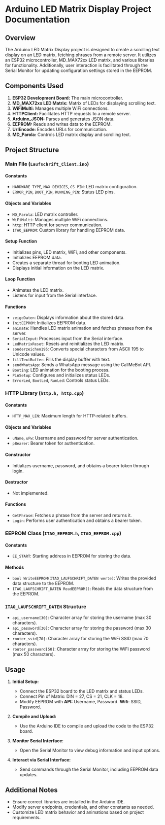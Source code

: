 # Arduino LED Matrix Display Project Documentation

## Overview

The Arduino LED Matrix Display project is designed to create a scrolling text display on an LED matrix, fetching phrases from a remote server. It utilizes an ESP32 microcontroller, MD_MAX72xx LED matrix, and various libraries for functionality. Additionally, user interaction is facilitated through the Serial Monitor for updating configuration settings stored in the EEPROM.

## Components Used

1. **ESP32 Development Board:** The main microcontroller.
2. **MD_MAX72xx LED Matrix:** Matrix of LEDs for displaying scrolling text.
3. **WiFiMulti:** Manages multiple WiFi connections.
4. **HTTPClient:** Facilitates HTTP requests to a remote server.
5. **Arduino_JSON:** Parses and generates JSON data.
6. **EEPROM:** Reads and writes data to the EEPROM.
7. **UrlEncode:** Encodes URLs for communication.
8. **MD_Parola:** Controls LED matrix display and scrolling text.

## Project Structure

### Main File (`Laufschrift_Client.ino`)

#### Constants

- `HARDWARE_TYPE`, `MAX_DEVICES`, `CS_PIN`: LED matrix configuration.
- `ERROR_PIN`, `BOOT_PIN`, `RUNNING_PIN`: Status LED pins.

#### Objects and Variables

- `MD_Parola`: LED matrix controller.
- `WiFiMulti`: Manages multiple WiFi connections.
- `http`: HTTP client for server communication.
- `ITAO_EEPROM`: Custom library for handling EEPROM data.

#### Setup Function

- Initializes pins, LED matrix, WiFi, and other components.
- Initializes EEPROM data.
- Creates a separate thread for booting LED animation.
- Displays initial information on the LED matrix.

#### Loop Function

- Animates the LED matrix.
- Listens for input from the Serial interface.

#### Functions

- `zeigeDaten`: Displays information about the stored data.
- `InitEEPROM`: Initializes EEPROM data.
- `animate`: Handles LED matrix animation and fetches phrases from the server.
- `SerialInput`: Processes input from the Serial interface.
- `LedMatrixReset`: Resets and reinitializes the LED matrix.
- `sonderzeichen195`: Converts special characters from ASCII 195 to Unicode values.
- `fillTextBuffer`: Fills the display buffer with text.
- `sendWhatsApp`: Sends a WhatsApp message using the CallMeBot API.
- `Booting`: LED animation for the booting process.
- `PinSetup`: Configures and initializes status LEDs.
- `ErrorLed`, `BootLed`, `RunLed`: Controls status LEDs.

### HTTP Library (`http.h, http.cpp`)

#### Constants

- `HTTP_MAX_LEN`: Maximum length for HTTP-related buffers.

#### Objects and Variables

- `uName`, `uPw`: Username and password for server authentication.
- `pBearer`: Bearer token for authentication.

#### Constructor

- Initializes username, password, and obtains a bearer token through login.

#### Destructor

- Not implemented.

#### Functions

- `GetPhrase`: Fetches a phrase from the server and returns it.
- `Login`: Performs user authentication and obtains a bearer token.

### EEPROM Class (`ITAO_EEPROM.h`, `ITAO_EEPROM.cpp`)

#### Constants

- `EE_START`: Starting address in EEPROM for storing the data.

#### Methods

- `bool WriteEEPROM(ITAO_LAUFSCHRIFT_DATEN werte)`: Writes the provided data structure to the EEPROM.
- `ITAO_LAUFSCHRIFT_DATEN ReadEEPROM()`: Reads the data structure from the EEPROM.

### `ITAO_LAUFSCHRIFT_DATEN` Structure

- `api_username[30]`: Character array for storing the username (max 30 characters).
- `api_password[30]`: Character array for storing the password (max 30 characters).
- `router_ssid[70]`: Character array for storing the WiFi SSID (max 70 characters).
- `router_password[50]`: Character array for storing the WiFi password (max 50 characters).

## Usage

1. **Initial Setup:**
   - Connect the ESP32 board to the LED matrix and status LEDs.
   - Connect Pin of Matrix: DIN = 27, CS = 21, CLK = 18.
   - Modify EEPROM with **API:** Username, Password. **Wifi**: SSID, Password.

2. **Compile and Upload:**
   - Use the Arduino IDE to compile and upload the code to the ESP32 board.

3. **Monitor Serial Interface:**
   - Open the Serial Monitor to view debug information and input options.

4. **Interact via Serial Interface:**
   - Send commands through the Serial Monitor, including EEPROM data updates.

## Additional Notes

- Ensure correct libraries are installed in the Arduino IDE.
- Modify server endpoints, credentials, and other constants as needed.
- Customize LED matrix behavior and animations based on project requirements.

